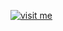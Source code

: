 [![visit me](https://hotio.dev/img/visit-me.png "Visit https://hotio.dev/containers/duplicacy or click me!")](https://hotio.dev/containers/duplicacy)
